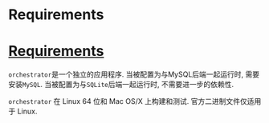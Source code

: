 # Requirements
# [Requirements](https://github.com/openark/orchestrator/blob/master/docs/requirements.md)
`orchestrator`是一个独立的应用程序. 当被配置为与MySQL后端一起运行时, 需要安装`MySQL`. 当被配置为与`SQLite`后端一起运行时, 不需要进一步的依赖性.

`orchestrator` 在 Linux 64 位和 Mac OS/X 上构建和测试. 官方二进制文件仅适用于 Linux.